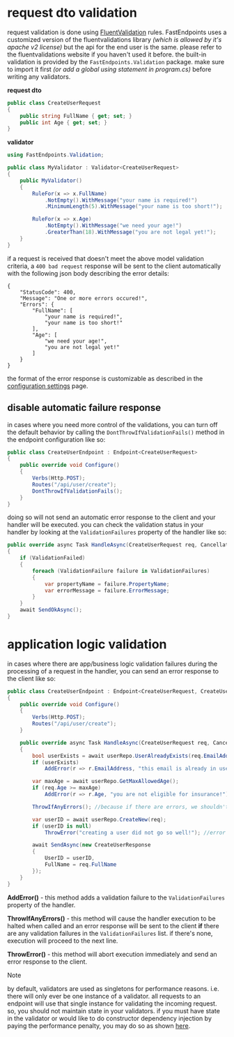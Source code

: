 # request dto validation
request validation is done using [FluentValidation](https://fluentvalidation.net/) rules. FastEndpoints uses a customized version of the fluentvalidations library *(which is allowed by it's apache v2 license)* but the api for the end user is the same. please refer to the fluentvalidations website if you haven't used it before. the built-in validation is provided by the `FastEndpoints.Validation` package. make sure to import it first *(or add a global using statement in program.cs)* before writing any validators.

**request dto**
```csharp
public class CreateUserRequest
{
    public string FullName { get; set; }
    public int Age { get; set; }
}
```

**validator**
```csharp
using FastEndpoints.Validation;

public class MyValidator : Validator<CreateUserRequest>
{
    public MyValidator()
    {
        RuleFor(x => x.FullName)
            .NotEmpty().WithMessage("your name is required!")
            .MinimumLength(5).WithMessage("your name is too short!");

        RuleFor(x => x.Age)
            .NotEmpty().WithMessage("we need your age!")
            .GreaterThan(18).WithMessage("you are not legal yet!");
    }
}
```
if a request is received that doesn't meet the above model validation criteria, a `400 bad request` response will be sent to the client automatically with the following json body describing the error details:
```
{
    "StatusCode": 400,
    "Message": "One or more errors occured!",
    "Errors": {
        "FullName": [
            "your name is required!",
            "your name is too short!"
        ],
        "Age": [
            "we need your age!",
            "you are not legal yet!"
        ]
    }
}
```
the format of the error response is customizable as described in the [configuration settings](Configuration-Settings.md) page.

## disable automatic failure response
in cases where you need more control of the validations, you can turn off the default behavior by calling the `DontThrowIfValidationFails()` method in the endpoint configuration like so:
```csharp
public class CreateUserEndpoint : Endpoint<CreateUserRequest>
{
    public override void Configure()
    {
        Verbs(Http.POST);
        Routes("/api/user/create");
        DontThrowIfValidationFails();
    }
}
```
doing so will not send an automatic error response to the client and your handler will be executed. you can check the validation status in your handler by looking at the `ValidationFailures` property of the handler like so:

```csharp
public override async Task HandleAsync(CreateUserRequest req, CancellationToken ct)
{
    if (ValidationFailed)
    {
        foreach (ValidationFailure failure in ValidationFailures)
        {
            var propertyName = failure.PropertyName;
            var errorMessage = failure.ErrorMessage;
        }
    }
    await SendOkAsync();
}
```

# application logic validation
in cases where there are app/business logic validation failures during the processing of a request in the handler, you can send an error response to the client like so:
```csharp
public class CreateUserEndpoint : Endpoint<CreateUserRequest, CreateUserResponse>
{
    public override void Configure()
    {
        Verbs(Http.POST);
        Routes("/api/user/create");
    }

    public override async Task HandleAsync(CreateUserRequest req, CancellationToken ct)
    {
        bool userExists = await userRepo.UserAlreadyExists(req.EmailAddress);
        if (userExists)
            AddError(r => r.EmailAddress, "this email is already in use!");

        var maxAge = await userRepo.GetMaxAllowedAge();
        if (req.Age >= maxAge)
            AddError(r => r.Age, "you are not eligible for insurance!");

        ThrowIfAnyErrors(); //because if there are errors, we shouldn't go beyond this point

        var userID = await userRepo.CreateNew(req);
        if (userID is null)
            ThrowError("creating a user did not go so well!"); //error response thrown here

        await SendAsync(new CreateUserResponse
        {
            UserID = userID,
            FullName = req.FullName
        });
    }
}
```

**AddError()** - this method adds a validation failure to the `ValidationFailures` property of the handler.

**ThrowIfAnyErrors()** - this method will cause the handler execution to be halted when called and an error response will be sent to the client **if** there are any validation failures in the `ValidationFailures` list. if there's none, execution will proceed to the next line.

**ThrowError()** - this method will abort execution immediately and send an error response to the client.

> [!NOTE]
> by default, validators are used as singletons for performance reasons. i.e. there will only ever be one instance of a validator. all requests to an endpoint will use that single instance for validating the incoming request. so, you should not maintain state in your validators. if you must have state in the validator or would like to do constructor dependency injection by paying the performance penalty, you may do so as shown [here](Dependency-Injection.md#dependency-resolving-for-validators).
